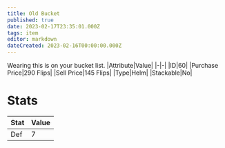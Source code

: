 ```yaml
---
title: Old Bucket
published: true
date: 2023-02-17T23:35:01.000Z
tags: item
editor: markdown
dateCreated: 2023-02-16T00:00:00.000Z
---
```


Wearing this is on your bucket list.
|Attribute|Value|
|-|-|
|ID|60|
|Purchase Price|290 Flips|
|Sell Price|145 Flips|
|Type|Helm|
|Stackable|No|

# Stats
|Stat|Value|
|-|-|
|Def|7|
